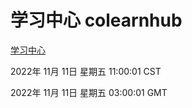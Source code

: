 # 学习中心 colearnhub
[学习中心](http://59.174.11.233:56308/colearnhub/)

2022年 11月 11日 星期五 11:00:01 CST

2022年 11月 11日 星期五 03:00:01 GMT
